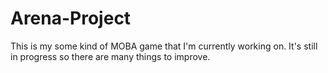 # Arena-Project
This is my some kind of MOBA game that I'm currently working on. It's still in progress so there are many things to improve.
